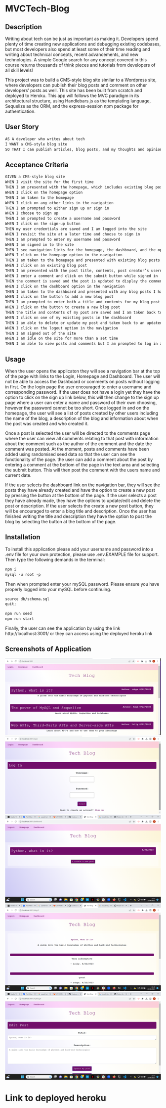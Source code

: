 # MVCTech-Blog
## Description

Writing about tech can be just as important as making it. Developers spend plenty of time creating new applications and debugging existing codebases, but most developers also spend at least some of their time reading and writing about technical concepts, recent advancements, and new technologies. A simple Google search for any concept covered in this course returns thousands of think pieces and tutorials from developers of all skill levels!

This project was to build a CMS-style blog site similar to a Wordpress site, where developers can publish their blog posts and comment on other developers’ posts as well. This site has been built  from scratch and deployed to Heroku. This app will follows the MVC paradigm in its architectural structure, using Handlebars.js as the templating language, Sequelize as the ORM, and the express-session npm package for authentication.

## User Story

```md
AS A developer who writes about tech
I WANT a CMS-style blog site
SO THAT I can publish articles, blog posts, and my thoughts and opinions
```

## Acceptance Criteria

```md
GIVEN a CMS-style blog site
WHEN I visit the site for the first time
THEN I am presented with the homepage, which includes existing blog posts if any have been posted; navigation links for the homepage and the dashboard; and the option to log in
WHEN I click on the homepage option
THEN I am taken to the homepage
WHEN I click on any other links in the navigation
THEN I am prompted to either sign up or sign in
WHEN I choose to sign up
THEN I am prompted to create a username and password
WHEN I click on the sign-up button
THEN my user credentials are saved and I am logged into the site
WHEN I revisit the site at a later time and choose to sign in
THEN I am prompted to enter my username and password
WHEN I am signed in to the site
THEN I see navigation links for the homepage, the dashboard, and the option to log out
WHEN I click on the homepage option in the navigation
THEN I am taken to the homepage and presented with existing blog posts that include the post title and the date created
WHEN I click on an existing blog post
THEN I am presented with the post title, contents, post creator’s username, and date created for that post and have the option to leave a comment
WHEN I enter a comment and click on the submit button while signed in
THEN the comment is saved and the post is updated to display the comment, the comment creator’s username, and the date created
WHEN I click on the dashboard option in the navigation
THEN I am taken to the dashboard and presented with any blog posts I have already created and the option to add a new blog post
WHEN I click on the button to add a new blog post
THEN I am prompted to enter both a title and contents for my blog post
WHEN I click on the button to create a new blog post
THEN the title and contents of my post are saved and I am taken back to an updated dashboard with my new blog post
WHEN I click on one of my existing posts in the dashboard
THEN I am able to delete or update my post and taken back to an updated dashboard
WHEN I click on the logout option in the navigation
THEN I am signed out of the site
WHEN I am idle on the site for more than a set time
THEN I am able to view posts and comments but I am prompted to log in again before I can add, update, or delete posts
```
## Usage
When the user opens the applicaton they will see a navigation bar at the top of the page with links to the Login, Homepage and Dashboard. The user will not be able to access the Dashboard or comments on posts without logging in first. On the login page the user encouraged to enter a username and corresponding password. If the user does not have a login yet they have the option to click on the sign up link below, this will then change to the sign up page where a user can enter a name and password of their own choosing, however the password cannot be too short. Once logged in and on the homepage, the user will see a list of posts created by other users including the name of the blog, a description of the blog and information about when the post was created and who created it.

Once a post is selected the user will be directed to the comments page where the user can view all comments relating to that post with information about the comment such as the author of the comment and the date the comment was posted. At the moment, posts and comments have been added using randomised seed data so that the user can see the functionality of the page. the user can add a comment about the post by entering a comment at the bottom of the page in the text area and selecting the submit button. This will then post the comment with the users name and current date. 

If the user selects the dashboard link on the navigation bar, they will see the posts they have already created and have the option to create a new post by pressing the button at the bottom of the page. If the user selects a post they have already made, they have the options to update/edit and delete the post or description. If the user selects the create a new post button, they will be encouraged to enter a blog title and description. Once the user has finished writing the title and description they have the option to post the blog by selecting the button at the bottom of the page.

## Installation
To install this application please add your username and password into a .env file for your own protection, please use .env.EXAMPLE file for support. Then type the following demands in the terminal:
```md
npm i
mysql -u root -p
```
Then when prompted enter your mySQL password. Please ensure you have properly logged into your mySQL before continuing.
```md
source db/schema.sql
quit;
```
```md
npm run seed
npm run start
```
Finally, the user can see the application by using the link http://localhost:3001/ or they can access using the deployed heroku link

## Screenshots of Application
![A screenshot of the homepage](/assets/homepage.png)
![A screenshot of the login page](/assets/login.png)
![A screenshot of the dashboard](/assets/dashboard.png)
![A screenshot of the comment page](/assets/comments.png)
![A screenshot of the edit post page](/assets/edit.png)

# Link to deployed heroku
